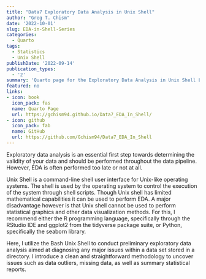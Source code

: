 ```yaml
---
title: "Data7 Exploratory Data Analysis in Unix Shell"
author: "Greg T. Chism"
date: '2022-10-01'
slug: EDA-in-Shell-Series
categories:
  - Quarto
tags:
  - Statistics
  - Unix Shell
publishDate: '2022-09-14'
publication_types:
  - '2'
summary: 'Quarto page for the Exploratory Data Analysis in Unix Shell Learning Materials I developed at the UArizona Data Science Institute.'
featured: no
links:
- icon: book
  icon_pack: fas
  name: Quarto Page
  url: https://gchism94.github.io/Data7_EDA_In_Shell/
- icon: github
  icon_pack: fab
  name: GitHub
  url: https://github.com/Gchism94/Data7_EDA_In_Shell
---
```


Exploratory data analysis is an essential first step towards determining the validity of your data and should be performed throughout the data pipeline. However, EDA is often performed too late or not at all.

Unix Shell is a command-line shell user interface for Unix-like operating systems. The shell is used by the operating system to control the execution of the system through shell scripts. Though Unix shell has limited mathematical capabilities it can be used to perform EDA. A major disadvantage however is that Unix shell cannot be used to perform statistical graphics and other data visualization methods. For this, I recommend either the R programming language, specifically through the RStudio IDE and ggplot2 from the tidyverse package suite, or Python, specifically the seaborn library. 

Here, I utilize the Bash Unix Shell to conduct preliminary exploratory data analysis aimed at diagnosing any major issues within a data set stored in a directory. I introduce a clean and straightforward methodology to uncover issues such as data outliers, missing data, as well as summary statistical reports.
